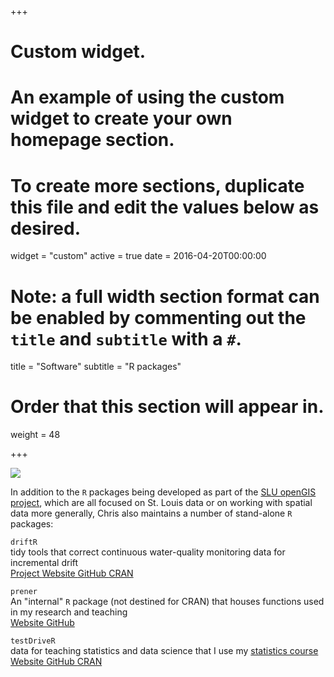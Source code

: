 +++
# Custom widget.
# An example of using the custom widget to create your own homepage section.
# To create more sections, duplicate this file and edit the values below as desired.
widget = "custom"
active = true
date = 2016-04-20T00:00:00

# Note: a full width section format can be enabled by commenting out the `title` and `subtitle` with a `#`.
title = "Software"
subtitle = "R packages"

# Order that this section will appear in.
weight = 48

+++

![](/img/headers/packages.png)

In addition to the `R` packages being developed as part of the [SLU openGIS project](/project/opengis/), which are all focused on St. Louis data or on working with spatial data more generally, Chris also maintains a number of stand-alone `R` packages:

<i class="fa fa-cog" aria-hidden="true"></i>  `driftR`
<br> <span class="talk-metadata">tidy tools that correct continuous water-quality monitoring data for incremental drift</span>
<br> <a class="btn btn-outline-primary my-1 mr-1 btn-sm" href="./project/driftR/"> Project </a> <a class="btn btn-outline-primary my-1 mr-1 btn-sm" href="https://shaughnessyar.github.io/driftR/" target = "_blank"> Website </a> <a class="btn btn-outline-primary my-1 mr-1 btn-sm" href="https://github.com/shaughnessyar/driftR" target = "_blank"> GitHub </a> <a class="btn btn-outline-primary my-1 mr-1 btn-sm" href="https://cran.r-project.org/package=driftR" target = "_blank"> CRAN </a>

<i class="fa fa-cog" aria-hidden="true"></i>  `prener`
<br> <span class="talk-metadata">An "internal" `R` package (not destined for CRAN) that houses functions used in my research and teaching</span>
<br> <a class="btn btn-outline-primary my-1 mr-1 btn-sm" href="https://chris-prener.github.io/prener/" target = "_blank"> Website </a> <a class="btn btn-outline-primary my-1 mr-1 btn-sm" href="https://github.com/chris-prener/prener" target = "_blank"> GitHub </a>

<i class="fa fa-cog" aria-hidden="true"></i>  `testDriveR`
<br> <span class="talk-metadata">data for teaching statistics and data science that I use my [statistics course](/courses/quantAnalysis/)</span>
<br> <a class="btn btn-outline-primary my-1 mr-1 btn-sm" href="https://chris-prener.github.io/testDriveR/" target = "_blank"> Website </a> <a class="btn btn-outline-primary my-1 mr-1 btn-sm" href="https://github.com/chris-prener/testDriveR" target = "_blank"> GitHub </a> <a class="btn btn-outline-primary my-1 mr-1 btn-sm" href="https://cran.r-project.org/package=testDriveR" target = "_blank"> CRAN </a>
